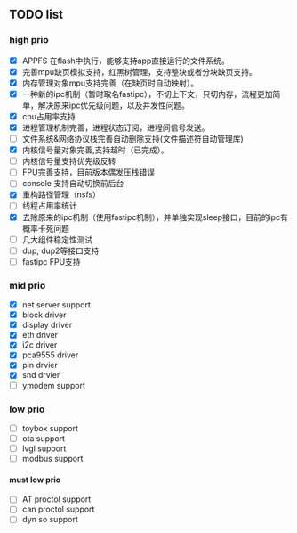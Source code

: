 

## TODO list
### high prio
* [x] APPFS 在flash中执行，能够支持app直接运行的文件系统。
* [x] 完善mpu缺页模拟支持，红黑树管理，支持整块或者分块缺页支持。
* [x] 内存管理对象mpu支持完善（在缺页时自动映射）。
* [x] 一种新的ipc机制（暂时取名fastipc），不切上下文，只切内存，流程更加简单，解决原来ipc优先级问题，以及并发性问题。
* [x] cpu占用率支持
* [x] 进程管理机制完善，进程状态订阅，进程间信号发送。
* [ ] 文件系统&网络协议栈完善自动删除支持(文件描述符自动管理库)
* [x] 内核信号量对象完善,支持超时（已完成）。
* [ ] 内核信号量支持优先级反转
* [ ] FPU完善支持，目前版本偶发压栈错误
* [ ] console 支持自动切换前后台
* [x] 重构路径管理（nsfs）
* [ ] 线程占用率统计
* [x] 去除原来的ipc机制（使用fastipc机制），并单独实现sleep接口，目前的ipc有概率卡死问题
* [ ] 几大组件稳定性测试
* [ ] dup, dup2等接口支持
* [ ] fastipc FPU支持
### mid prio
* [x] net server support
* [x] block driver
* [x] display driver
* [x] eth driver
* [x] i2c driver
* [x] pca9555 driver
* [x] pin drvier
* [x] snd drvier
* [ ] ymodem support
### low prio
- [ ] toybox support
- [ ] ota support
- [ ] lvgl support
- [ ] modbus support

#### must low prio
- [ ] AT proctol support
- [ ] can proctol support
- [ ] dyn so support
